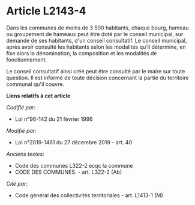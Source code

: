 # Article L2143-4

Dans les communes de moins de 3 500 habitants, chaque bourg, hameau ou groupement de hameaux peut être doté par le conseil
municipal, sur demande de ses habitants, d'un conseil consultatif. Le conseil municipal, après avoir consulté les habitants
selon les modalités qu'il détermine, en fixe alors la dénomination, la composition et les modalités de fonctionnement.

Le conseil consultatif ainsi créé peut être consulté par le maire sur toute question. Il est informé de toute décision
concernant la partie du territoire communal qu'il couvre.

**Liens relatifs à cet article**

_Codifié par_:

  - Loi n°96-142 du 21 février 1996

_Modifié par_:

  - Loi n°2019-1461 du 27 décembre 2019 - art. 40

_Anciens textes_:

  - Code des communes L322-2 ecqc la commune
  - CODE DES COMMUNES. - art. L322-2 (Ab)

_Cité par_:

  - Code général des collectivités territoriales - art. L1413-1 (M)
